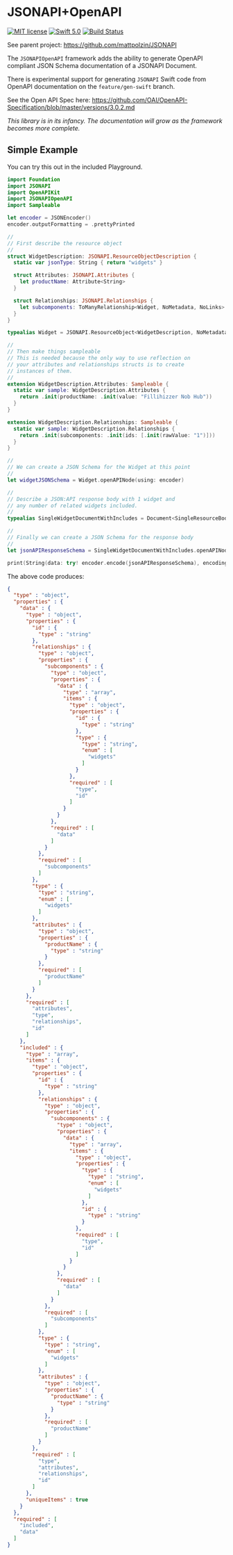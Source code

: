 # JSONAPI+OpenAPI
[![MIT license](http://img.shields.io/badge/license-MIT-lightgrey.svg)](http://opensource.org/licenses/MIT) [![Swift 5.0](http://img.shields.io/badge/Swift-5.0-blue.svg)](https://swift.org) [![Build Status](https://app.bitrise.io/app/2ae0b5578e1905b8/status.svg?token=T8UAUN08e1_GnYk1z3P98g&branch=master)](https://app.bitrise.io/app/2ae0b5578e1905b8)

See parent project: https://github.com/mattpolzin/JSONAPI

The `JSONAPIOpenAPI` framework adds the ability to generate OpenAPI compliant JSON Schema documentation of a JSONAPI Document.

There is experimental support for generating `JSONAPI` Swift code from OpenAPI documentation on the `feature/gen-swift` branch.

See the Open API Spec here: https://github.com/OAI/OpenAPI-Specification/blob/master/versions/3.0.2.md

*This library is in its infancy. The documentation will grow as the framework becomes more complete.*

## Simple Example
You can try this out in the included Playground.

```swift
import Foundation
import JSONAPI
import OpenAPIKit
import JSONAPIOpenAPI
import Sampleable

let encoder = JSONEncoder()
encoder.outputFormatting = .prettyPrinted

//
// First describe the resource object
//
struct WidgetDescription: JSONAPI.ResourceObjectDescription {
  static var jsonType: String { return "widgets" }

  struct Attributes: JSONAPI.Attributes {
    let productName: Attribute<String>
  }

  struct Relationships: JSONAPI.Relationships {
    let subcomponents: ToManyRelationship<Widget, NoMetadata, NoLinks>
  }
}

typealias Widget = JSONAPI.ResourceObject<WidgetDescription, NoMetadata, NoLinks, String>

//
// Then make things sampleable
// This is needed because the only way to use reflection on
// your attributes and relationships structs is to create
// instances of them.
//
extension WidgetDescription.Attributes: Sampleable {
  static var sample: WidgetDescription.Attributes {
    return .init(productName: .init(value: "Fillihizzer Nob Hub"))
  }
}

extension WidgetDescription.Relationships: Sampleable {
  static var sample: WidgetDescription.Relationships {
    return .init(subcomponents: .init(ids: [.init(rawValue: "1")]))
  }
}

//
// We can create a JSON Schema for the Widget at this point
//
let widgetJSONSchema = Widget.openAPINode(using: encoder)

//
// Describe a JSON:API response body with 1 widget and
// any number of related widgets included.
//
typealias SingleWidgetDocumentWithIncludes = Document<SingleResourceBody<Widget>, NoMetadata, NoLinks, Include1<Widget>, NoAPIDescription, UnknownJSONAPIError>

//
// Finally we can create a JSON Schema for the response body
//
let jsonAPIResponseSchema = SingleWidgetDocumentWithIncludes.openAPINode(using: encoder)

print(String(data: try! encoder.encode(jsonAPIResponseSchema), encoding: .utf8)!)
```

The above code produces:
```json
{
  "type" : "object",
  "properties" : {
    "data" : {
      "type" : "object",
      "properties" : {
        "id" : {
          "type" : "string"
        },
        "relationships" : {
          "type" : "object",
          "properties" : {
            "subcomponents" : {
              "type" : "object",
              "properties" : {
                "data" : {
                  "type" : "array",
                  "items" : {
                    "type" : "object",
                    "properties" : {
                      "id" : {
                        "type" : "string"
                      },
                      "type" : {
                        "type" : "string",
                        "enum" : [
                          "widgets"
                        ]
                      }
                    },
                    "required" : [
                      "type",
                      "id"
                    ]
                  }
                }
              },
              "required" : [
                "data"
              ]
            }
          },
          "required" : [
            "subcomponents"
          ]
        },
        "type" : {
          "type" : "string",
          "enum" : [
            "widgets"
          ]
        },
        "attributes" : {
          "type" : "object",
          "properties" : {
            "productName" : {
              "type" : "string"
            }
          },
          "required" : [
            "productName"
          ]
        }
      },
      "required" : [
        "attributes",
        "type",
        "relationships",
        "id"
      ]
    },
    "included" : {
      "type" : "array",
      "items" : {
        "type" : "object",
        "properties" : {
          "id" : {
            "type" : "string"
          },
          "relationships" : {
            "type" : "object",
            "properties" : {
              "subcomponents" : {
                "type" : "object",
                "properties" : {
                  "data" : {
                    "type" : "array",
                    "items" : {
                      "type" : "object",
                      "properties" : {
                        "type" : {
                          "type" : "string",
                          "enum" : [
                            "widgets"
                          ]
                        },
                        "id" : {
                          "type" : "string"
                        }
                      },
                      "required" : [
                        "type",
                        "id"
                      ]
                    }
                  }
                },
                "required" : [
                  "data"
                ]
              }
            },
            "required" : [
              "subcomponents"
            ]
          },
          "type" : {
            "type" : "string",
            "enum" : [
              "widgets"
            ]
          },
          "attributes" : {
            "type" : "object",
            "properties" : {
              "productName" : {
                "type" : "string"
              }
            },
            "required" : [
              "productName"
            ]
          }
        },
        "required" : [
          "type",
          "attributes",
          "relationships",
          "id"
        ]
      },
      "uniqueItems" : true
    }
  },
  "required" : [
    "included",
    "data"
  ]
}
```
